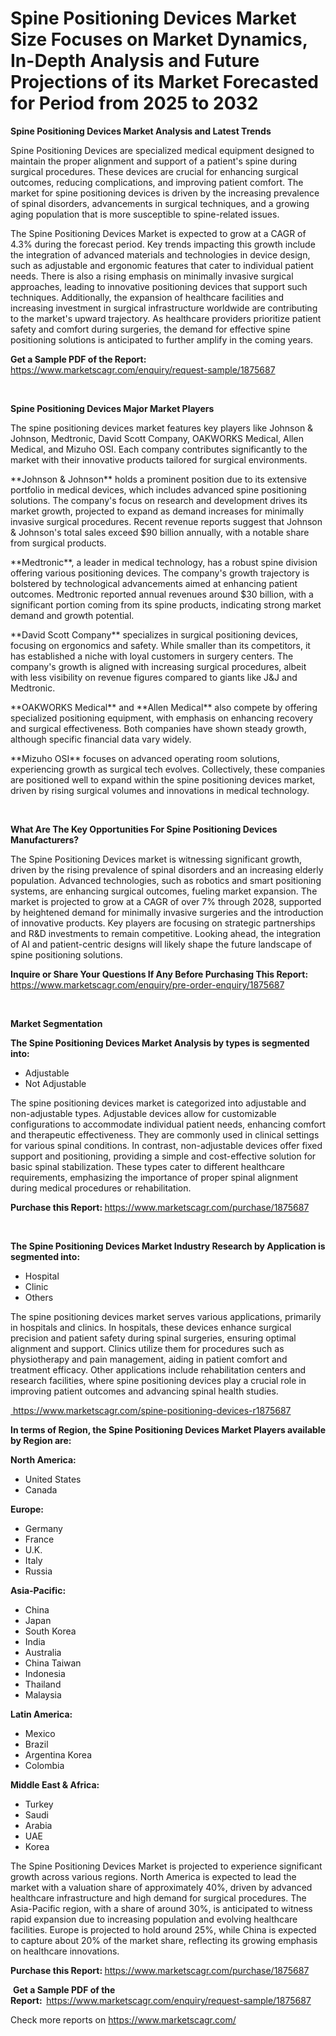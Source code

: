 <p><h1>Spine Positioning Devices Market Size Focuses on Market Dynamics, In-Depth Analysis and Future Projections of its Market Forecasted for Period from 2025 to 2032</h1></p><p><strong>Spine Positioning Devices Market Analysis and Latest Trends</strong></p>
<p><p>Spine Positioning Devices are specialized medical equipment designed to maintain the proper alignment and support of a patient's spine during surgical procedures. These devices are crucial for enhancing surgical outcomes, reducing complications, and improving patient comfort. The market for spine positioning devices is driven by the increasing prevalence of spinal disorders, advancements in surgical techniques, and a growing aging population that is more susceptible to spine-related issues.</p><p>The Spine Positioning Devices Market is expected to grow at a CAGR of 4.3% during the forecast period. Key trends impacting this growth include the integration of advanced materials and technologies in device design, such as adjustable and ergonomic features that cater to individual patient needs. There is also a rising emphasis on minimally invasive surgical approaches, leading to innovative positioning devices that support such techniques. Additionally, the expansion of healthcare facilities and increasing investment in surgical infrastructure worldwide are contributing to the market's upward trajectory. As healthcare providers prioritize patient safety and comfort during surgeries, the demand for effective spine positioning solutions is anticipated to further amplify in the coming years.</p></p>
<p><strong>Get a Sample PDF of the Report:&nbsp;</strong> <a href="https://www.marketscagr.com/enquiry/request-sample/1875687?utm_campaign=2465&utm_medium=2&utm_source=Github&utm_content=ia&utm_term=05032025&utm_id=spine-positioning-devices">https://www.marketscagr.com/enquiry/request-sample/1875687</a></p>
<p>&nbsp;</p>
<p><strong>Spine Positioning Devices Major Market Players</strong></p>
<p><p>The spine positioning devices market features key players like Johnson & Johnson, Medtronic, David Scott Company, OAKWORKS Medical, Allen Medical, and Mizuho OSI. Each company contributes significantly to the market with their innovative products tailored for surgical environments.</p><p>**Johnson & Johnson** holds a prominent position due to its extensive portfolio in medical devices, which includes advanced spine positioning solutions. The company's focus on research and development drives its market growth, projected to expand as demand increases for minimally invasive surgical procedures. Recent revenue reports suggest that Johnson & Johnson's total sales exceed $90 billion annually, with a notable share from surgical products.</p><p>**Medtronic**, a leader in medical technology, has a robust spine division offering various positioning devices. The company's growth trajectory is bolstered by technological advancements aimed at enhancing patient outcomes. Medtronic reported annual revenues around $30 billion, with a significant portion coming from its spine products, indicating strong market demand and growth potential.</p><p>**David Scott Company** specializes in surgical positioning devices, focusing on ergonomics and safety. While smaller than its competitors, it has established a niche with loyal customers in surgery centers. The company's growth is aligned with increasing surgical procedures, albeit with less visibility on revenue figures compared to giants like J&J and Medtronic.</p><p>**OAKWORKS Medical** and **Allen Medical** also compete by offering specialized positioning equipment, with emphasis on enhancing recovery and surgical effectiveness. Both companies have shown steady growth, although specific financial data vary widely.</p><p>**Mizuho OSI** focuses on advanced operating room solutions, experiencing growth as surgical tech evolves. Collectively, these companies are positioned well to expand within the spine positioning devices market, driven by rising surgical volumes and innovations in medical technology.</p></p>
<p>&nbsp;</p>
<p><strong>What Are The Key Opportunities For Spine Positioning Devices Manufacturers?</strong></p>
<p><p>The Spine Positioning Devices market is witnessing significant growth, driven by the rising prevalence of spinal disorders and an increasing elderly population. Advanced technologies, such as robotics and smart positioning systems, are enhancing surgical outcomes, fueling market expansion. The market is projected to grow at a CAGR of over 7% through 2028, supported by heightened demand for minimally invasive surgeries and the introduction of innovative products. Key players are focusing on strategic partnerships and R&D investments to remain competitive. Looking ahead, the integration of AI and patient-centric designs will likely shape the future landscape of spine positioning solutions.</p></p>
<p><strong>Inquire or Share Your Questions If Any Before Purchasing This Report:</strong> <a href="https://www.marketscagr.com/enquiry/pre-order-enquiry/1875687?utm_campaign=2465&utm_medium=2&utm_source=Github&utm_content=ia&utm_term=05032025&utm_id=spine-positioning-devices">https://www.marketscagr.com/enquiry/pre-order-enquiry/1875687</a></p>
<p>&nbsp;</p>
<p><strong>Market Segmentation</strong></p>
<p><strong>The Spine Positioning Devices Market Analysis by types is segmented into:</strong></p>
<p><ul><li>Adjustable</li><li>Not Adjustable</li></ul></p>
<p><p>The spine positioning devices market is categorized into adjustable and non-adjustable types. Adjustable devices allow for customizable configurations to accommodate individual patient needs, enhancing comfort and therapeutic effectiveness. They are commonly used in clinical settings for various spinal conditions. In contrast, non-adjustable devices offer fixed support and positioning, providing a simple and cost-effective solution for basic spinal stabilization. These types cater to different healthcare requirements, emphasizing the importance of proper spinal alignment during medical procedures or rehabilitation.</p></p>
<p><strong>Purchase this Report:&nbsp;</strong><a href="https://www.marketscagr.com/purchase/1875687?utm_campaign=2465&utm_medium=2&utm_source=Github&utm_content=ia&utm_term=05032025&utm_id=spine-positioning-devices">https://www.marketscagr.com/purchase/1875687</a></p>
<p>&nbsp;</p>
<p><strong>The Spine Positioning Devices Market Industry Research by Application is segmented into:</strong></p>
<p><ul><li>Hospital</li><li>Clinic</li><li>Others</li></ul></p>
<p><p>The spine positioning devices market serves various applications, primarily in hospitals and clinics. In hospitals, these devices enhance surgical precision and patient safety during spinal surgeries, ensuring optimal alignment and support. Clinics utilize them for procedures such as physiotherapy and pain management, aiding in patient comfort and treatment efficacy. Other applications include rehabilitation centers and research facilities, where spine positioning devices play a crucial role in improving patient outcomes and advancing spinal health studies.</p></p>
<p><a href="https://www.marketscagr.com/spine-positioning-devices-r1875687?utm_campaign=2465&utm_medium=2&utm_source=Github&utm_content=ia&utm_term=05032025&utm_id=spine-positioning-devices">&nbsp;https://www.marketscagr.com/spine-positioning-devices-r1875687</a></p>
<p><strong>In terms of Region, the Spine Positioning Devices Market Players available by Region are:</strong></p>
<p>
    <p> <strong> North America: </strong>
        <ul>
            <li>United States</li>
            <li>Canada</li>
        </ul>
        </p> 
    <p> <strong> Europe: </strong>
        <ul>
            <li>Germany</li>
            <li>France</li>
            <li>U.K.</li>
            <li>Italy</li>
            <li>Russia</li>
        </ul>
        </p> 
    <p> <strong> Asia-Pacific: </strong>
        <ul>
            <li>China</li>
            <li>Japan</li>
            <li>South Korea</li>
            <li>India</li>
            <li>Australia</li>
            <li>China Taiwan</li>
            <li>Indonesia</li>
            <li>Thailand</li>
            <li>Malaysia</li>
        </ul>
        </p> 
    <p> <strong> Latin America: </strong>
        <ul>
            <li>Mexico</li>
            <li>Brazil</li>
            <li>Argentina Korea</li>
            <li>Colombia</li>
        </ul>
        </p> 
    <p> <strong> Middle East & Africa: </strong>
        <ul>
            <li>Turkey</li>
            <li>Saudi</li>
            <li>Arabia</li>
            <li>UAE</li>
            <li>Korea</li>
        </ul>
    </p>
    </p>
<p><p>The Spine Positioning Devices Market is projected to experience significant growth across various regions. North America is expected to lead the market with a valuation share of approximately 40%, driven by advanced healthcare infrastructure and high demand for surgical procedures. The Asia-Pacific region, with a share of around 30%, is anticipated to witness rapid expansion due to increasing population and evolving healthcare facilities. Europe is projected to hold around 25%, while China is expected to capture about 20% of the market share, reflecting its growing emphasis on healthcare innovations.</p></p>
<p><strong>Purchase this Report: </strong><a href="https://www.marketscagr.com/purchase/1875687?utm_campaign=2465&utm_medium=2&utm_source=Github&utm_content=ia&utm_term=05032025&utm_id=spine-positioning-devices">https://www.marketscagr.com/purchase/1875687</a></p>
<p>&nbsp;<strong>Get a Sample PDF of the Report:&nbsp;&nbsp;</strong><a href="https://www.marketscagr.com/enquiry/request-sample/1875687?utm_campaign=2465&utm_medium=2&utm_source=Github&utm_content=ia&utm_term=05032025&utm_id=spine-positioning-devices">https://www.marketscagr.com/enquiry/request-sample/1875687</a></p>
<p><strong></strong></p>
<p>Check more reports on <a href="https://www.marketscagr.com/?utm_campaign=2465&utm_medium=2&utm_source=Github&utm_content=ia&utm_term=05032025&utm_id=spine-positioning-devices">https://www.marketscagr.com/</a></p>